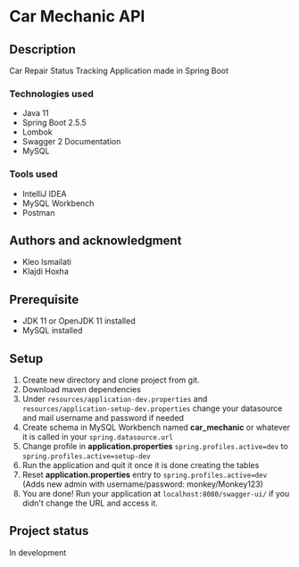 # Car Mechanic API

## Description
Car Repair Status Tracking Application made in Spring Boot

### Technologies used
* Java 11
* Spring Boot 2.5.5
* Lombok
* Swagger 2 Documentation
* MySQL

### Tools used
* IntelliJ IDEA
* MySQL Workbench
* Postman

## Authors and acknowledgment
* Kleo Ismailati
* Klajdi Hoxha

## Prerequisite
* JDK 11 or OpenJDK 11 installed
* MySQL installed

## Setup
1. Create new directory and clone project from git.
2. Download maven dependencies
3. Under ```resources/application-dev.properties``` and ```resources/application-setup-dev.properties``` change your datasource and mail username and password if needed
4. Create schema in MySQL Workbench named **car_mechanic** or whatever it is called in your ```spring.datasource.url```
5. Change profile in **application.properties** ```spring.profiles.active=dev``` to ```spring.profiles.active=setup-dev```
6. Run the application and quit it once it is done creating the tables
7. Reset **application.properties** entry to ```spring.profiles.active=dev``` (Adds new admin with username/password: monkey/Monkey123)
8. You are done! Run your application at ```localhost:8080/swagger-ui/``` if you didn't change the URL and access it.

## Project status
In development